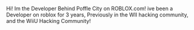 
Hi! Im the Developer Behind Poffle City on ROBLOX.com!
ive been a Developer on roblox for 3 years,
Previously in the WII hacking community, and the WiiU Hacking Community!

